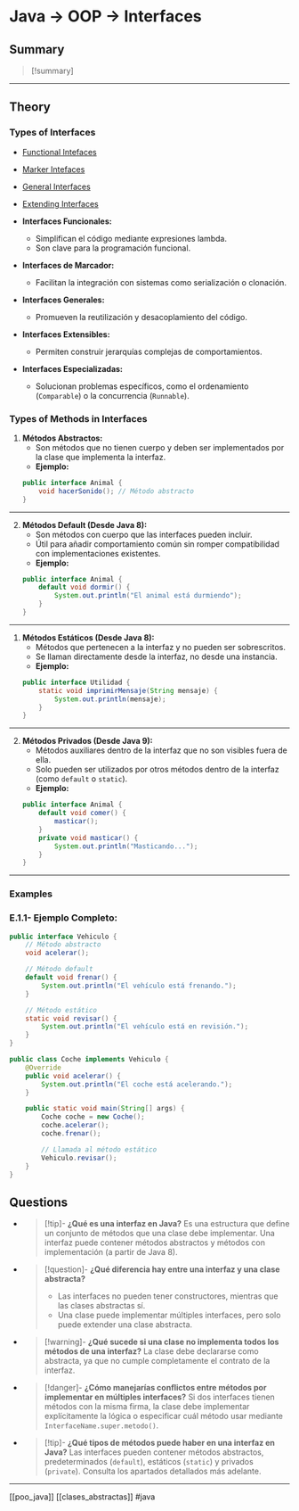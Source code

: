 # Java -> OOP -> Interfaces
## Summary
> [!summary]
> 
- - - 
## Theory

### Types of Interfaces
- [Functional Intefaces](javafunctionalinterfaces.md)
-  [Marker Intefaces](java_markerinterfaces.md)
- [General Interfaces](javainterfaces.md)
- [Extending Interfaces](javaextendinginterfaces.md)

- **Interfaces Funcionales:**
    
    - Simplifican el código mediante expresiones lambda.
    - Son clave para la programación funcional.
- **Interfaces de Marcador:**
    
    - Facilitan la integración con sistemas como serialización o clonación.
- **Interfaces Generales:**
    
    - Promueven la reutilización y desacoplamiento del código.
- **Interfaces Extensibles:**
    
    - Permiten construir jerarquías complejas de comportamientos.
- **Interfaces Especializadas:**
    
    - Solucionan problemas específicos, como el ordenamiento (`Comparable`) o la concurrencia (`Runnable`).

### Types of Methods in Interfaces

1. **Métodos Abstractos:**
    - Son métodos que no tienen cuerpo y deben ser implementados por la clase que implementa la interfaz.
    - **Ejemplo:**
    ```java
    public interface Animal {
        void hacerSonido(); // Método abstracto
    }
    ```


---

2. **Métodos Default (Desde Java 8):**
    - Son métodos con cuerpo que las interfaces pueden incluir.
    - Útil para añadir comportamiento común sin romper compatibilidad con implementaciones existentes.
    - **Ejemplo:**
    ```java
    public interface Animal {
        default void dormir() {
            System.out.println("El animal está durmiendo");
        }
    }
    ```

---

1. **Métodos Estáticos (Desde Java 8):**
    - Métodos que pertenecen a la interfaz y no pueden ser sobrescritos.
    - Se llaman directamente desde la interfaz, no desde una instancia.
    - **Ejemplo:**
    ```java
    public interface Utilidad {
        static void imprimirMensaje(String mensaje) {
            System.out.println(mensaje);
        }
    }
    ```


---

2. **Métodos Privados (Desde Java 9):**
    - Métodos auxiliares dentro de la interfaz que no son visibles fuera de ella.
    - Solo pueden ser utilizados por otros métodos dentro de la interfaz (como `default` o `static`).
    - **Ejemplo:**
    ```java
    public interface Animal {
        default void comer() {
            masticar();
        }
        private void masticar() {
            System.out.println("Masticando...");
        }
    }
    ```

---

### Examples

### E.1.1- **Ejemplo Completo:**
```java
public interface Vehiculo {
    // Método abstracto
    void acelerar();

    // Método default
    default void frenar() {
        System.out.println("El vehículo está frenando.");
    }

    // Método estático
    static void revisar() {
        System.out.println("El vehículo está en revisión.");
    }
}

public class Coche implements Vehiculo {
    @Override
    public void acelerar() {
        System.out.println("El coche está acelerando.");
    }

    public static void main(String[] args) {
        Coche coche = new Coche();
        coche.acelerar();
        coche.frenar();

        // Llamada al método estático
        Vehiculo.revisar();
    }
}
```
## Questions

- > [!tip]- **¿Qué es una interfaz en Java?**
    Es una estructura que define un conjunto de métodos que una clase debe implementar. Una interfaz puede contener métodos abstractos y métodos con implementación (a partir de Java 8).

- > [!question]- **¿Qué diferencia hay entre una interfaz y una clase abstracta?**
    >- Las interfaces no pueden tener constructores, mientras que las clases abstractas sí.
    >- Una clase puede implementar múltiples interfaces, pero solo puede extender una clase abstracta.

- > [!warning]- **¿Qué sucede si una clase no implementa todos los métodos de una interfaz?**
    La clase debe declararse como abstracta, ya que no cumple completamente el contrato de la interfaz.

- > [!danger]- **¿Cómo manejarías conflictos entre métodos por implementar en múltiples interfaces?**
    Si dos interfaces tienen métodos con la misma firma, la clase debe implementar explícitamente la lógica o especificar cuál método usar mediante `InterfaceName.super.metodo()`.

- > [!tip]- **¿Qué tipos de métodos puede haber en una interfaz en Java?**
    Las interfaces pueden contener métodos abstractos, predeterminados (`default`), estáticos (`static`) y privados (`private`). Consulta los apartados detallados más adelante.

- - - 
[[poo_java]] [[clases_abstractas]] #java